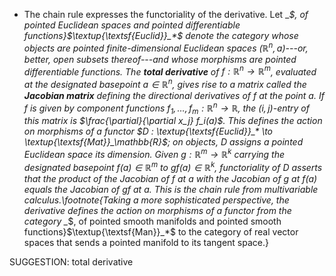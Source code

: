 -  The chain rule expresses the functoriality of the derivative. Let _*$, of pointed Euclidean spaces and pointed differentiable functions}$\textup{\textsf{Euclid}}_*$ denote the category whose objects are pointed finite-dimensional Euclidean spaces $(\mathbb{R}^n,a)$---or, better, open subsets thereof---and whose morphisms are pointed differentiable functions. The **total derivative** of $f : \mathbb{R}^n \to \mathbb{R}^m$, evaluated at the designated basepoint $a \in \mathbb{R}^n$,  gives rise to a matrix called the **Jacobian matrix** defining the directional derivatives of $f$ at the point $a$. If $f$ is given by component functions $f_1,\ldots, f_m : \mathbb{R}^n \to \mathbb{R}$, the $(i,j)$-entry of this matrix is $\frac{\partial}{\partial x_j} f_i(a)$.  This defines the action on morphisms of a functor $D : \textup{\textsf{Euclid}}_* \to \textup{\textsf{Mat}}_\mathbb{R}$; on objects, $D$ assigns a pointed Euclidean space its dimension. Given $g : \mathbb{R}^m \to \mathbb{R}^k$ carrying the designated basepoint $f(a) \in \mathbb{R}^m$ to $gf(a) \in \mathbb{R}^k$, functoriality of $D$ asserts that the product of the Jacobian of $f$ at $a$ with the Jacobian of $g$ at $f(a)$ equals the Jacobian of $gf$ at $a$. This is the chain rule from multivariable calculus.\footnote{Taking a more sophisticated perspective,  the derivative defines the action on morphisms of a functor from the category _*$, of pointed smooth manifolds and  pointed smooth functions}$\textup{\textsf{Man}}_*$ to the category of real vector spaces that sends a pointed manifold to its tangent space.}

SUGGESTION: total derivative
